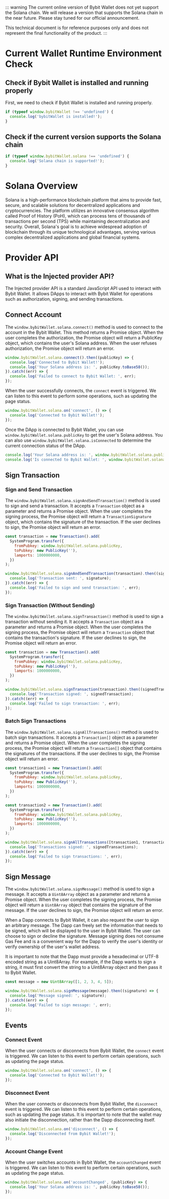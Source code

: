 ::: warning
The current online version of Bybit Wallet does not yet support the Solana chain. We will release a version that supports the Solana chain in the near future. Please stay tuned for our official announcement.

This technical document is for reference purposes only and does not represent the final functionality of the product.
:::


# Current Wallet Runtime Environment Check

## Check if Bybit Wallet is installed and running properly

First, we need to check if Bybit Wallet is installed and running properly.
```js
if (typeof window.bybitWallet !== 'undefined') {
  console.log('bybitWallet is installed!');
}
```

## Check if the current version supports the Solana chain
```js
if (typeof window.bybitWallet.solana !== 'undefined') {
  console.log('Solana chain is supported!');
}
```

# Solana Overview

Solana is a high-performance blockchain platform that aims to provide fast, secure, and scalable solutions for decentralized applications and cryptocurrencies. The platform utilizes an innovative consensus algorithm called Proof of History (PoH), which can process tens of thousands of transactions per second (TPS) while maintaining decentralization and security. Overall, Solana's goal is to achieve widespread adoption of blockchain through its unique technological advantages, serving various complex decentralized applications and global financial systems.

# Provider API

## What is the Injected provider API?

The Injected provider API is a standard JavaScript API used to interact with Bybit Wallet. It allows DApps to interact with Bybit Wallet for operations such as authorization, signing, and sending transactions.

## Connect Account

The `window.bybitWallet.solana.connect()` method is used to connect to the account in the Bybit Wallet. This method returns a Promise object. When the user completes the authorization, the Promise object will return a PublicKey object, which contains the user's Solana address. When the user refuses authorization, the Promise object will return an error.

```js
window.bybitWallet.solana.connect().then((publicKey) => {
  console.log('Connected to Bybit Wallet!');
  console.log('Your Solana address is: ', publicKey.toBase58());
}).catch((err) => {
  console.log('Failed to connect to Bybit Wallet: ', err);
});
```
When the user successfully connects, the `connect` event is triggered. We can listen to this event to perform some operations, such as updating the page status.

```js
window.bybitWallet.solana.on('connect', () => {
  console.log('Connected to Bybit Wallet!');
});
```
Once the DApp is connected to Bybit Wallet, you can use `window.bybitWallet.solana.publicKey` to get the user's Solana address. You can also use `window.bybitWallet.solana.isConnected` to determine the current connection status of the DApp.

```js
console.log('Your Solana address is: ', window.bybitWallet.solana.publicKey.toBase58());
console.log('Is connected to Bybit Wallet: ', window.bybitWallet.solana.isConnected);
```

## Sign Transaction

### Sign and Send Transaction

The `window.bybitWallet.solana.signAndSendTransaction()` method is used to sign and send a transaction. It accepts a `Transaction` object as a parameter and returns a Promise object. When the user completes the signing process, the Promise object will return a `TransactionSignature` object, which contains the signature of the transaction. If the user declines to sign, the Promise object will return an error.

```js
const transaction = new Transaction().add(
  SystemProgram.transfer({
    fromPubkey: window.bybitWallet.solana.publicKey,
    toPubkey: new PublicKey(''),
    lamports: 1000000000,
  })
);

window.bybitWallet.solana.signAndSendTransaction(transaction).then((signature) => {
  console.log('Transaction sent: ', signature);
}).catch((err) => {
  console.log('Failed to sign and send transaction: ', err);
});
```

### Sign Transaction (Without Sending)

The `window.bybitWallet.solana.signTransaction()` method is used to sign a transaction without sending it. It accepts a `Transaction` object as a parameter and returns a Promise object. When the user completes the signing process, the Promise object will return a `Transaction` object that contains the transaction's signature. If the user declines to sign, the Promise object will return an error.

```js
const transaction = new Transaction().add(
  SystemProgram.transfer({
    fromPubkey: window.bybitWallet.solana.publicKey,
    toPubkey: new PublicKey(''),
    lamports: 1000000000,
  })
);

window.bybitWallet.solana.signTransaction(transaction).then((signedTransaction) => {
  console.log('Transaction signed: ', signedTransaction);
}).catch((err) => {
  console.log('Failed to sign transaction: ', err);
});
```

### Batch Sign Transactions

The `window.bybitWallet.solana.signAllTransactions()` method is used to batch sign transactions. It accepts a `Transaction[]` object as a parameter and returns a Promise object. When the user completes the signing process, the Promise object will return a `Transaction[]` object that contains the signatures of the transactions. If the user declines to sign, the Promise object will return an error.

```js
const transaction1 = new Transaction().add(
  SystemProgram.transfer({
    fromPubkey: window.bybitWallet.solana.publicKey,
    toPubkey: new PublicKey(''),
    lamports: 1000000000,
  })
);

const transaction2 = new Transaction().add(
  SystemProgram.transfer({
    fromPubkey: window.bybitWallet.solana.publicKey,
    toPubkey: new PublicKey(''),
    lamports: 1000000000,
  })
);

window.bybitWallet.solana.signAllTransactions([transaction1, transaction2]).then((signedTransactions) => {
  console.log('Transactions signed: ', signedTransactions);
}).catch((err) => {
  console.log('Failed to sign transactions: ', err);
});
```

## Sign Message

The `window.bybitWallet.solana.signMessage()` method is used to sign a message. It accepts a `Uint8Array` object as a parameter and returns a Promise object. When the user completes the signing process, the Promise object will return a `Uint8Array` object that contains the signature of the message. If the user declines to sign, the Promise object will return an error.

When a Dapp connects to Bybit Wallet, it can also request the user to sign an arbitrary message. The Dapp can freely set the information that needs to be signed, which will be displayed to the user in Bybit Wallet. The user can choose to sign or decline the signature. Message signing does not consume Gas Fee and is a convenient way for the Dapp to verify the user's identity or verify ownership of the user's wallet address.

It is important to note that the Dapp must provide a hexadecimal or UTF-8 encoded string as a Uint8Array. For example, if the Dapp wants to sign a string, it must first convert the string to a Uint8Array object and then pass it to Bybit Wallet.

```js
const message = new Uint8Array([1, 2, 3, 4, 5]);

window.bybitWallet.solana.signMessage(message).then((signature) => {
  console.log('Message signed: ', signature);
}).catch((err) => {
  console.log('Failed to sign message: ', err);
});
```

## Events

### Connect Event

When the user connects or disconnects from Bybit Wallet, the `connect` event is triggered. We can listen to this event to perform certain operations, such as updating the page status.

```js
window.bybitWallet.solana.on('connect', () => {
  console.log('Connected to Bybit Wallet!');
});
```

### Disconnect Event

When the user connects or disconnects from Bybit Wallet, the `disconnect` event is triggered. We can listen to this event to perform certain operations, such as updating the page status. It is important to note that the wallet may also initiate the disconnection, rather than the Dapp disconnecting itself.

```js
window.bybitWallet.solana.on('disconnect', () => {
  console.log('Disconnected from Bybit Wallet!');
});
```

### Account Change Event

When the user switches accounts in Bybit Wallet, the `accountChanged` event is triggered. We can listen to this event to perform certain operations, such as updating the page status.

```js
window.bybitWallet.solana.on('accountChanged', (publicKey) => {
  console.log('Your Solana address is: ', publicKey.toBase58());
});
```

